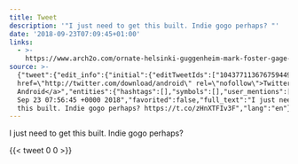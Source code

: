 ```yaml
---
title: Tweet
description: '"I just need to get this built. Indie gogo perhaps? "'
date: '2018-09-23T07:09:45+01:00'
links:
  - >-
    https://www.arch2o.com/ornate-helsinki-guggenheim-mark-foster-gage-architects/
source: >-
  {"tweet":{"edit_info":{"initial":{"editTweetIds":["1043771136767594497"],"editableUntil":"2018-09-23T08:56:45.992Z","editsRemaining":"5","isEditEligible":true}},"retweeted":false,"source":"<a
  href=\"http://twitter.com/download/android\" rel=\"nofollow\">Twitter for
  Android</a>","entities":{"hashtags":[],"symbols":[],"user_mentions":[],"urls":[{"url":"https://t.co/zHnXTFIv3F","expanded_url":"https://www.arch2o.com/ornate-helsinki-guggenheim-mark-foster-gage-architects/","display_url":"arch2o.com/ornate-helsink…","indices":["51","74"]}]},"display_text_range":["0","74"],"favorite_count":"0","id_str":"1043771136767594497","truncated":false,"retweet_count":"0","id":"1043771136767594497","possibly_sensitive":false,"created_at":"Sun
  Sep 23 07:56:45 +0000 2018","favorited":false,"full_text":"I just need to get
  this built. Indie gogo perhaps? https://t.co/zHnXTFIv3F","lang":"en"}}
---
```

I just need to get this built. Indie gogo perhaps? 
    
{{< tweet 0 0 >}}
    
